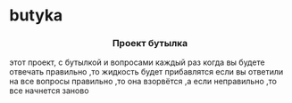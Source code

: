 # butyka
<h3  align="center">  Проект бутылка  </h3>
этот проект, с бутылкой и вопросами каждый раз когда вы будете отвечать правильно ,то жидкость будет прибавлятся если вы ответили на все вопросы правильно ,то она  взорвётся ,а если неправильно ,то все начнется заново 
